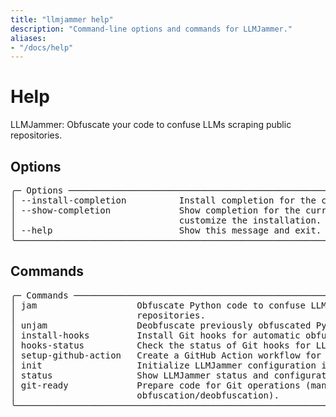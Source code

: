 ```yaml
---
title: "llmjammer help"
description: "Command-line options and commands for LLMJammer."
aliases:
- "/docs/help"
---
```


# Help

LLMJammer: Obfuscate your code to confuse LLMs scraping public repositories.

## Options

<pre>
╭─ Options ────────────────────────────────────────────────────────────────────────────────╮
│ --install-completion          Install completion for the current shell.                  │
│ --show-completion             Show completion for the current shell, to copy it or       │
│                               customize the installation.                                │
│ --help                        Show this message and exit.                                │
╰──────────────────────────────────────────────────────────────────────────────────────────╯
</pre>

## Commands

<pre>
╭─ Commands ───────────────────────────────────────────────────────────────────────────────╮
│ jam                   Obfuscate Python code to confuse LLMs scraping public              │
│                       repositories.                                                      │
│ unjam                 Deobfuscate previously obfuscated Python code.                     │
│ install-hooks         Install Git hooks for automatic obfuscation/deobfuscation.         │
│ hooks-status          Check the status of Git hooks for LLMJammer.                       │
│ setup-github-action   Create a GitHub Action workflow for automatic obfuscation.         │
│ init                  Initialize LLMJammer configuration in the current directory.       │
│ status                Show LLMJammer status and configuration.                           │
│ git-ready             Prepare code for Git operations (manually trigger                  │
│                       obfuscation/deobfuscation).                                        │
╰──────────────────────────────────────────────────────────────────────────────────────────╯</pre>